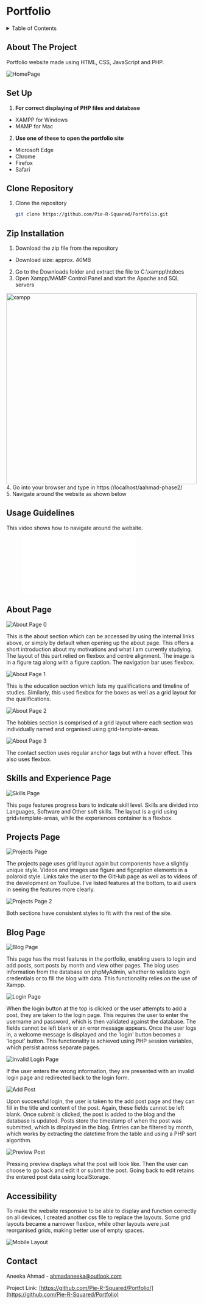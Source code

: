 # Portfolio

<!-- TABLE OF CONTENTS -->
<details>
  <summary>Table of Contents</summary>
  <ol>
    <li><a href="#about-the-project">About The Project</a></li>
    <li><a href="#set-up">Set Up</a>
      <ul>
        <li><a href="#clone-repository">Clone Repository</a></li>
        <li><a href="#zip-installation">Zip Installation</a></li>
      </ul>
    </li>
    <li><a href="#usage-guidelines">Usage Guidelines</a></li>
      <ul>
        <li><a href="#about-page">About Page</a></li>
        <li><a href="#skills-and-experience-page">Skills and Experience Page</a></li>
        <li><a href="#projects-page">Projects Page</a></li>
        <li><a href="#blog-page">Blog Page</a></li>
        <li><a href="#accessibility">Accessibility</a></li>
      </ul>
    <li><a href="#contact">Contact</a></li>
  </ol>
</details>



<!-- ABOUT THE PROJECT -->
## About The Project

Portfolio website made using HTML, CSS, JavaScript and PHP.

![HomePage](assets/home-page.png)

<!-- SETTING UP -->
## Set Up

1. **For correct displaying of PHP files and database**
  - XAMPP for Windows
  - MAMP for Mac

2. **Use one of these to open the portfolio site**
  - Microsoft Edge
  - Chrome
  - Firefox
  - Safari

<!-- GIT CLONE -->
## Clone Repository

1. Clone the repository
   ```sh
   git clone https://github.com/Pie-R-Squared/Portfolio.git
   ```

<!-- ZIP INSTALL -->
## Zip Installation
1. Download the zip file from the repository
  - Download size: approx. 40MB
2. Go to the Downloads folder and extract the file to C:\xampp\htdocs
3. Open Xampp/MAMP Control Panel and start the Apache and SQL servers
<img src="assets/xampp.png" alt="xampp" width="500"/>
4. Go into your browser and type in https://localhost/aahmad-phase2/<br>
5. Navigate around the website as shown below

<!-- USAGE GUIDE VIDEO -->
## Usage Guidelines

This video shows how to navigate around the website.

<figure class="video_container">
  <iframe src="assets/portfolio_guide.mp4" frameborder="0" allowfullscreen="true"></iframe>
</figure>

## About Page

![About Page 0](assets/about-page.png)

This is the about section which can be accessed by using the internal links above, or simply by default when opening up the about page. This offers a short introduction about my motivations and what I am currently studying. The layout of this part relied on flexbox and centre alignment. The image is in a figure tag along with a figure caption. The navigation bar uses flexbox.

![About Page 1](assets/about-page-1.png)

This is the education section which lists my qualifications and timeline of studies. Similarly, this used flexbox for the boxes as well as a grid layout for the qualifications.

![About Page 2](assets/about-page-2.png)

The hobbies section is comprised of a grid layout where each section was individually named and organised using grid-template-areas.

![About Page 3](assets/about-page-3.png)

The contact section uses regular anchor tags but with a hover effect. This also uses flexbox.

## Skills and Experience Page

![Skills Page](assets/skills-and-experience-page.png)

This page features progress bars to indicate skill level. Skills are divided into Languages, Software and Other soft skills. The layout is a grid using grid=template-areas, while the experiences container is a flexbox.

## Projects Page

![Projects Page](assets/projects-page.png)

The projects page uses grid layout again but components have a slightly unique style. Videos and images use figure and figcaption elements in a polaroid style. Links take the user to the GitHub page as well as to videos of the development on YouTube. I've listed features at the bottom, to aid users in seeing the features more clearly.

![Projects Page 2](assets/projects-page-2.png)

Both sections have consistent styles to fit with the rest of the site.

## Blog Page

![Blog Page](assets/blog-page.png)

This page has the most features in the portfolio, enabling users to login and add posts, sort posts by month and view other pages. The blog uses information from the database on phpMyAdmin, whether to validate login credentials or to fill the blog with data. This functionality relies on the use of Xampp.

![Login Page](assets/login-page.png)

When the login button at the top is clicked or the user attempts to add a post, they are taken to the login page. This requires the user to enter the username and password, which is then validated against the database. The fields cannot be left blank or an error message appears. Once the user logs in, a welcome message is displayed and the 'login' button becomes a 'logout' button. This functionality is achieved using PHP session variables, which persist across separate pages.

![Invalid Login Page](assets/invalid-login.png)

If the user enters the wrong information, they are presented with an invalid login page and redirected back to the login form.

![Add Post](assets/add-post.png)

Upon successful login, the user is taken to the add post page and they can fill in the title and content of the post. Again, these fields cannot be left blank. Once submit is clicked, the post is added to the blog and the database is updated. Posts store the timestamp of when the post was submitted, which is displayed in the blog. Entries can be filtered by month, which works by extracting the datetime from the table and using a PHP sort algorithm.

![Preview Post](assets/post-preview.png)

Pressing preview displays what the post will look like. Then the user can choose to go back and edit it or submit the post. Going back to edit retains the entered post data using localStorage.

## Accessibility

To make the website responsive to be able to display and function correctly on all devices, I created another css file to replace the layouts. Some grid layouts became a narrower flexbox, while other layouts were just reorganised grids, making better use of empty spaces.

![Mobile Layout](assets/mobile-layout.png)

<!-- CONTACT -->
## Contact

Aneeka Ahmad - ahmadaneeka@outlook.com

Project Link: [https://github.com/Pie-R-Squared/Portfolio/](https://github.com/Pie-R-Squared/Portfolio)
